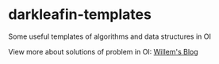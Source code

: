 # darkleafin-templates

Some useful templates of algorithms and data structures in OI

View more about solutions of problem in OI:  [Willem's Blog](http://willem.linshihan.cn)
